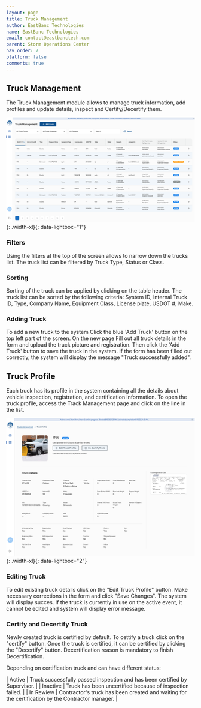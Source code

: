 ```yaml
---
layout: page
title: Truck Management
author: EastBanc Technologies
name: EastBanc Technologies
email: contact@eastbanctech.com
parent: Storm Operations Center
nav_order: 7
platform: false
comments: true
---
```




## Truck Management

The Truck Management module allows to manage truck information, add profiles and update details, inspect and Certify/Decertify them.

![Truck Management](/images/soc/soc-truck-management/truck-management.png){: .width-xl}{: data-lightbox="1"}


### Filters

Using the filters at the top of the screen allows to narrow down the trucks list. The truck list can be filtered by Truck Type, Status or Class.

### Sorting

Sorting of the truck can be applied by clicking on the table header. The truck list can be sorted by the following criteria: System ID, Internal Truck ID, Type, Company Name, Equipment Class, License plate, USDOT #, Make.

### Adding Truck

To add a new truck to the system Click the blue 'Add Truck' button on the top left part of the screen. On the new page Fill out all truck details in the form and upload the truck picture and registration. Then click the 'Add Truck' button to save the truck in the system. If the form has been filled out correctly, the system will display the message "Truck successfully added".







## Truck Profile

Each truck has its profile in the system containing all the details about vehicle inspection, registration, and certification information. To open the truck profile, access the Track Management page and click on the line in the list.

![Truck Profile](/images/soc/soc-truck-management/truck-profile.png){: .width-xl}{: data-lightbox="2"}



### Editing Truck

To edit existing truck details click on the "Edit Truck Profile" button. Make necessary corrections in the form and click "Save Changes". The system will display succes. If the truck is currently in use on the active event, it cannot be edited and system will display error message.


### Certify and Decertify Truck

Newly created truck is certified by default. To cettify a truck click on the "certify" button. Once the truck is certified, it can be certified by clicking the "Decertify" button. Decertification reason is mandatory to finish Decertification.

Depending on certification truck and can have different status:

| Active | Truck successfully passed inspection and has been certified by Supervisor. |
| Inactive | Truck has been uncertified because of inspection failed. |
| In Rewiew | Contractor's truck has been created and waiting for the certification by the Contractor manager. |

